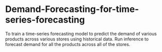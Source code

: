 # Demand-Forecasting-for-time-series-forecasting
To train a time-series forecasting model to predict the demand of various products across various stores using historical data. Run inference to forecast demand for all the products across all of the stores.
